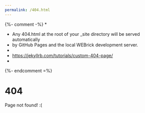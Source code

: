 ```yaml
---
permalink: /404.html
---
```

{%- comment -%}
*
*  Any 404.html at the root of your _site directory will be served automatically 
*  by GitHub Pages and the local WEBrick development server.
*
*  https://jekyllrb.com/tutorials/custom-404-page/
*
{%- endcomment =%}
# 404

Page not found! :(
